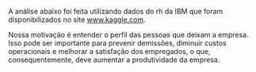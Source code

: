 A análise abaixo foi feita utilizando dados do rh da IBM que foram disponibilizados no site www.kaggle.com.

Nossa motivação é entender o perfil das pessoas que deixam a empresa. Isso pode ser importante para prevenir demissões, diminuir custos operacionais e melhorar a satisfação dos empregados, o que, consequentemente, deve aumentar a produtividade da empresa.
